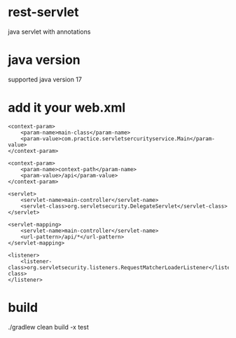 # rest-servlet
java servlet with annotations

# java version
supported java version 17

# add it your web.xml

    <context-param>
        <param-name>main-class</param-name>
        <param-value>com.practice.servletsercurityservice.Main</param-value>
    </context-param>

    <context-param>
        <param-name>context-path</param-name>
        <param-value>/api</param-value>
    </context-param>

    <servlet>
        <servlet-name>main-controller</servlet-name>
        <servlet-class>org.servletsecurity.DelegateServlet</servlet-class>
    </servlet>

    <servlet-mapping>
        <servlet-name>main-controller</servlet-name>
        <url-pattern>/api/*</url-pattern>
    </servlet-mapping>

    <listener>
        <listener-class>org.servletsecurity.listeners.RequestMatcherLoaderListener</listener-class>
    </listener>
    
# build
./gradlew clean build -x test


